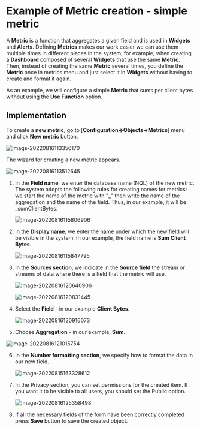 # Example of Metric creation - simple metric

A **Metric** is a function that aggregates a given field and is used in **Widgets** and **Alerts**. Defining **Metrics** makes our work easier we can use them multiple times in different places in the system, for example, when creating a **Dashboard** composed of several **Widgets** that use the same **Metric**. Then, instead of creating the same **Metric** several times, you define the **Metric** once in metrics menu and just select it in **Widgets** without having to create and format it again. 

As an example, we will configure a simple **Metric** that sums per client bytes without using the **Use Function** option.

## Implementation

To create a **new metric**, go to [**Configuration->Objects->Metrics**] menu and click **New metric** button.

![image-20220816113356170](assets_metrics/image-20220816113356170.png)

The wizard for creating a new metric appears.

![image-20220816113512645](assets_metrics/image-20220816113512645.png)



1. In the **Field name**, we enter the database name (NQL) of the new metric. The system adopts the following rules for creating names for metrics: we start the name of the metric with "_" then write the name of the aggregation and the name of the field. Thus, in our example, it will be _sumClientBytes.
   
   ![image-20220816115806906](assets_metrics/image-20220816115806906.png)
   
2. In the **Display name**, we enter the name under which the new field will be visible in the system. In our example, the field name is **Sum Client Bytes**.

   ![image-20220816115847795](assets_metrics/image-20220816115847795.png)

3. In the **Sources section**, we indicate in the **Source field** the stream or streams of data where there is a field that the metric will use.
   
   ![image-20220816120640906](assets_metrics/image-20220816120640906.png)
   
   ![image-20220816120831445](assets_metrics/image-20220816120831445.png)
   
4. Select the **Field** - in our example **Client Bytes**.
   
   ![image-20220816120916073](assets_metrics/image-20220816120916073.png)
   
5. Choose **Aggregation** - in our example, **Sum**. 

  ![image-20220816121015754](assets_metrics/image-20220816121015754.png)

6. In the **Number formatting section**, we specify how to format the data in our new field. 
   
   ![image-20220815163328612](assets_metrics/image-20220815163328612.png)
   
5. In the Privacy section, you can set permissions for the created item. If you want it to be visible to all users, you should set the Public option.
   
   ![image-20220816125358498](assets_metrics/image-20220816125358498.png)
6. If all the necessary fields of the form have been correctly completed press **Save** button to save the created object.
